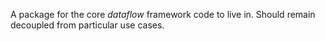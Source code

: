 A package for the core *dataflow* framework code to live in.
Should remain decoupled from particular use cases.